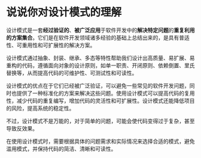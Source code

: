 # 说说你对设计模式的理解

设计模式是一套**经过验证的**、**被广泛应用**于软件开发中的**解决特定问题**的**重复利用的方案集合**。它们是在软件开发领域诸多经验的基础上总结出来的，是具有普适性、可重用性和可扩展性的解决方案。

设计模式通过抽象、封装、继承、多态等特性帮助我们设计出高质量、易扩展、易重构的代码，遵循面向对象的设计原则，如单一职责、开闭原则、依赖倒置、里氏替换等，从而提高代码的可维护性、可测试性和可读性。

设计模式的优点在于它们已经被广泛验证，可以避免一些常见的软件开发问题，同时也提供了一种标准化的方案来解决这些问题。使用设计模式可以提高代码的复用性，减少代码的重复编写，增加代码的灵活性和可扩展性。设计模式还能降低项目的风险，提高系统的稳定性。

不过，设计模式不是万能的，对于简单的问题，可能会使代码变得过于复杂，甚至导致反效果。

在使用设计模式时，需要根据具体的问题需求和实际情况来选择合适的模式，避免滥用模式，并保持代码的简洁、清晰和可读性。


